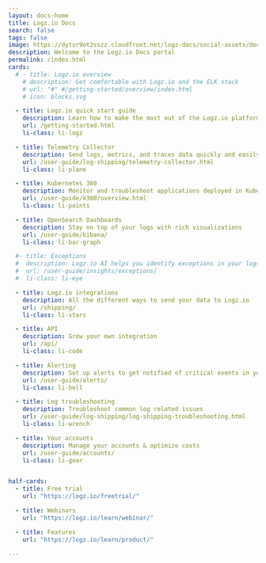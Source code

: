 ```yaml
---
layout: docs-home
title: Logz.io Docs
search: false
tags: false
image: https://dytvr9ot2sszz.cloudfront.net/logz-docs/social-assets/docs-social.jpg
description: Welcome to the Logz.io Docs portal
permalink: /index.html
cards:
  # - title: Logz.io overview
    # description: Get comfortable with Logz.io and the ELK stack
    # url: "#" #/getting-started/overview/index.html
    # icon: blocks.svg

  - title: Logz.io quick start guide
    description: Learn how to make the most out of the Logz.io platform
    url: /getting-started.html
    li-class: li-logz

  - title: Telemetry Collector
    description: Send logs, metrics, and traces data quickly and easily 
    url: /user-guide/log-shipping/telemetry-collector.html
    li-class: li-plane

  - title: Kubernetes 360
    description: Monitor and troubleshoot applications deployed in Kubernetes environments
    url: /user-guide/k360/overview.html
    li-class: li-points

  - title: OpenSearch Dashboards
    description: Stay on top of your logs with rich visualizations
    url: /user-guide/kibana/
    li-class: li-bar-graph

  #- title: Exceptions
  #  description: Logz.io AI helps you identify exceptions in your logs
  #  url: /user-guide/insights/exceptions/
  #  li-class: li-eye

  - title: Logz.io integrations
    description: All the different ways to send your data to Logz.io
    url: /shipping/
    li-class: li-stars

  - title: API
    description: Grow your own integration
    url: /api/
    li-class: li-code

  - title: Alerting
    description: Set up alerts to get notified of critical events in your logs
    url: /user-guide/alerts/
    li-class: li-bell

  - title: Log troubleshooting
    description: Troubleshoot common log related issues
    url: /user-guide/log-shipping/log-shipping-troubleshooting.html
    li-class: li-wrench

  - title: Your accounts
    description: Manage your accounts & optimize costs
    url: /user-guide/accounts/
    li-class: li-gear


half-cards:
  - title: Free trial
    url: "https://logz.io/freetrial/"

  - title: Webinars
    url: "https://logz.io/learn/webinar/"

  - title: Features
    url: "https://logz.io/learn/product/"

---
```


<!-- No content here.
This page template only formats front matter. It doesn't accommodate any other content. -->

